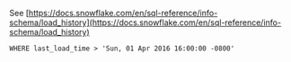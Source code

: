 See [https://docs.snowflake.com/en/sql-reference/info-schema/load_history](https://docs.snowflake.com/en/sql-reference/info-schema/load_history)
```
WHERE last_load_time > 'Sun, 01 Apr 2016 16:00:00 -0800'
```
